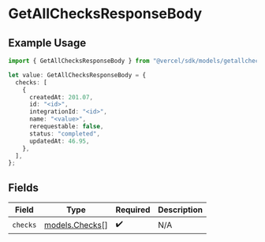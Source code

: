 # GetAllChecksResponseBody

## Example Usage

```typescript
import { GetAllChecksResponseBody } from "@vercel/sdk/models/getallchecksop.js";

let value: GetAllChecksResponseBody = {
  checks: [
    {
      createdAt: 201.07,
      id: "<id>",
      integrationId: "<id>",
      name: "<value>",
      rerequestable: false,
      status: "completed",
      updatedAt: 46.95,
    },
  ],
};
```

## Fields

| Field                                  | Type                                   | Required                               | Description                            |
| -------------------------------------- | -------------------------------------- | -------------------------------------- | -------------------------------------- |
| `checks`                               | [models.Checks](../models/checks.md)[] | :heavy_check_mark:                     | N/A                                    |
